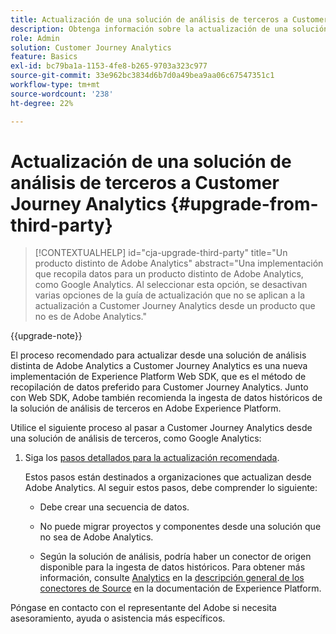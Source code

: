 ```yaml
---
title: Actualización de una solución de análisis de terceros a Customer Journey Analytics
description: Obtenga información sobre la actualización de una solución de análisis de terceros a Customer Journey Analytics
role: Admin
solution: Customer Journey Analytics
feature: Basics
exl-id: bc79ba1a-1153-4fe8-b265-9703a323c977
source-git-commit: 33e962bc3834d6b7d0a49bea9aa06c67547351c1
workflow-type: tm+mt
source-wordcount: '238'
ht-degree: 22%

---
```


# Actualización de una solución de análisis de terceros a Customer Journey Analytics {#upgrade-from-third-party}

<!-- markdownlint-disable MD034 -->

>[!CONTEXTUALHELP]
>id="cja-upgrade-third-party"
>title="Un producto distinto de Adobe Analytics"
>abstract="Una implementación que recopila datos para un producto distinto de Adobe Analytics, como Google Analytics. Al seleccionar esta opción, se desactivan varias opciones de la guía de actualización que no se aplican a la actualización a Customer Journey Analytics desde un producto que no es de Adobe Analytics."

<!-- markdownlint-enable MD034 -->

{{upgrade-note}}

El proceso recomendado para actualizar desde una solución de análisis distinta de Adobe Analytics a Customer Journey Analytics es una nueva implementación de Experience Platform Web SDK, que es el método de recopilación de datos preferido para Customer Journey Analytics. Junto con Web SDK, Adobe también recomienda la ingesta de datos históricos de la solución de análisis de terceros en Adobe Experience Platform.

<!-- After you have enough historical data using the Experience Platform Web SDK and you have fully transitioned to Customer Journey Analytics, the Analytics source connector can be turned off and the Web SDK can be used exclusively. -->

Utilice el siguiente proceso al pasar a Customer Journey Analytics desde una solución de análisis de terceros, como Google Analytics:

1. Siga los [pasos detallados para la actualización recomendada](/help/getting-started/cja-upgrade/cja-upgrade-recommendations.md#detailed-recommended-upgrade-steps).

   Estos pasos están destinados a organizaciones que actualizan desde Adobe Analytics. Al seguir estos pasos, debe comprender lo siguiente:

   * Debe crear una secuencia de datos.

   * No puede migrar proyectos y componentes desde una solución que no sea de Adobe Analytics.

   * Según la solución de análisis, podría haber un conector de origen disponible para la ingesta de datos históricos. Para obtener más información, consulte [Analytics](https://experienceleague.adobe.com/en/docs/experience-platform/sources/home#analytics) en la [descripción general de los conectores de Source](https://experienceleague.adobe.com/en/docs/experience-platform/sources/home) en la documentación de Experience Platform.


Póngase en contacto con el representante del Adobe si necesita asesoramiento, ayuda o asistencia más específicos.

